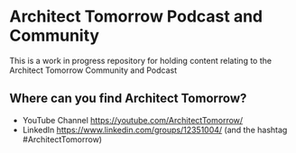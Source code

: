 # Architect Tomorrow Podcast and Community
This is a work in progress repository for holding content relating to the Architect Tomorrow Community and Podcast

## Where can you find Architect Tomorrow?
- YouTube Channel https://youtube.com/ArchitectTomorrow/
- LinkedIn https://www.linkedin.com/groups/12351004/ (and the hashtag #ArchitectTomorrow)
